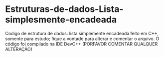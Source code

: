 # Estruturas-de-dados-Lista-simplesmente-encadeada
Codigo de estrutura de dados: lista simplemente encadeada feito em C++, somente para estudo; fique a vontade para alterar e comentar o arquivo. O código foi compilado na IDE DevC++
(PORFAVOR COMENTAR QUALQUER ALTERAÇÃO)
